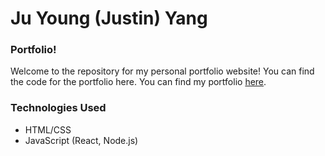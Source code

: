 # Ju Young (Justin) Yang

### Portfolio!
Welcome to the repository for my personal portfolio website! You can find the code for the portfolio here. You can find my portfolio [here](https://juyoungyang.dev/).

### Technologies Used
- HTML/CSS
- JavaScript (React, Node.js)
